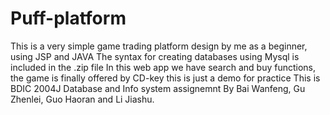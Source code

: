 # Puff-platform
This is a very simple game trading platform design by me as a beginner, using JSP and JAVA
The syntax for creating databases using Mysql is included in the .zip file
In this web app we have search and buy functions, the game is finally offered by CD-key
this is just a demo for practice
This is BDIC 2004J Database and Info system assignemnt By Bai Wanfeng, Gu Zhenlei, Guo Haoran and Li Jiashu.
